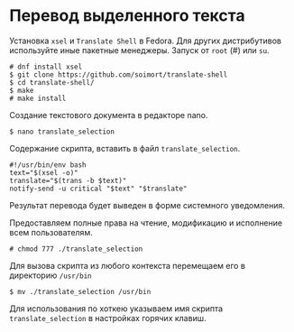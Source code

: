 # Перевод выделенного текста

Установка `xsel` и `Translate Shell` в Fedora. Для других дистрибутивов используйте иные пакетные менеджеры. Запуск от `root` (#) или `su`.
```
# dnf install xsel
$ git clone https://github.com/soimort/translate-shell
$ cd translate-shell/
$ make
# make install
```
Создание текстового документа в редакторе nano.
```
$ nano translate_selection
```
Содержание скрипта, вставить в файл `translate_selection`.
```
#!/usr/bin/env bash
text="$(xsel -o)"
translate="$(trans -b $text)"
notify-send -u critical "$text" "$translate"
```
Результат перевода будет выведен в форме системного уведомления.

Предоставляем полные права на чтение, модификацию и исполнение всем пользователям.
```
# chmod 777 ./translate_selection
```
Для вызова скрипта из любого контекста перемещаем его в директорию `/usr/bin`
```  
$ mv ./translate_selection /usr/bin
```
Для использования по хоткею указываем имя скрипта `translate_selection` в настройках горячих клавиш.
